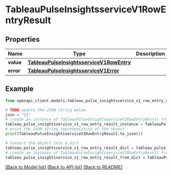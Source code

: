 # TableauPulseInsightsserviceV1RowEntryResult


## Properties

Name | Type | Description | Notes
------------ | ------------- | ------------- | -------------
**value** | [**TableauPulseInsightsserviceV1RowEntry**](TableauPulseInsightsserviceV1RowEntry.md) |  | [optional] 
**error** | [**TableauPulseInsightsserviceV1Error**](TableauPulseInsightsserviceV1Error.md) |  | [optional] 

## Example

```python
from openapi_client.models.tableau_pulse_insightsservice_v1_row_entry_result import TableauPulseInsightsserviceV1RowEntryResult

# TODO update the JSON string below
json = "{}"
# create an instance of TableauPulseInsightsserviceV1RowEntryResult from a JSON string
tableau_pulse_insightsservice_v1_row_entry_result_instance = TableauPulseInsightsserviceV1RowEntryResult.from_json(json)
# print the JSON string representation of the object
print(TableauPulseInsightsserviceV1RowEntryResult.to_json())

# convert the object into a dict
tableau_pulse_insightsservice_v1_row_entry_result_dict = tableau_pulse_insightsservice_v1_row_entry_result_instance.to_dict()
# create an instance of TableauPulseInsightsserviceV1RowEntryResult from a dict
tableau_pulse_insightsservice_v1_row_entry_result_from_dict = TableauPulseInsightsserviceV1RowEntryResult.from_dict(tableau_pulse_insightsservice_v1_row_entry_result_dict)
```
[[Back to Model list]](../README.md#documentation-for-models) [[Back to API list]](../README.md#documentation-for-api-endpoints) [[Back to README]](../README.md)


